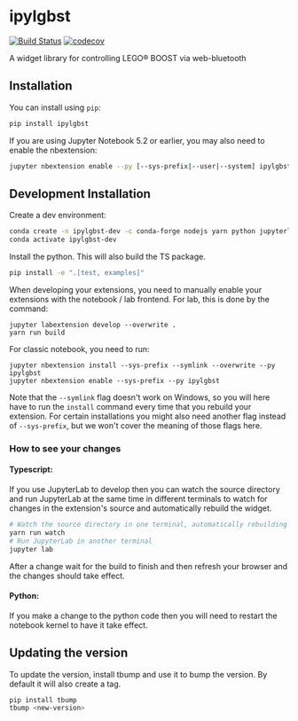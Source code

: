 
# ipylgbst

[![Build Status](https://travis-ci.org/DerThorsten/ipylgbst.svg?branch=master)](https://travis-ci.org/DerThorsten/ipylgbst)
[![codecov](https://codecov.io/gh/DerThorsten/ipylgbst/branch/master/graph/badge.svg)](https://codecov.io/gh/DerThorsten/ipylgbst)


A widget library for controlling LEGO® BOOST via web-bluetooth

## Installation

You can install using `pip`:

```bash
pip install ipylgbst
```

If you are using Jupyter Notebook 5.2 or earlier, you may also need to enable
the nbextension:
```bash
jupyter nbextension enable --py [--sys-prefix|--user|--system] ipylgbst
```

## Development Installation

Create a dev environment:
```bash
conda create -n ipylgbst-dev -c conda-forge nodejs yarn python jupyterlab
conda activate ipylgbst-dev
```

Install the python. This will also build the TS package.
```bash
pip install -e ".[test, examples]"
```

When developing your extensions, you need to manually enable your extensions with the
notebook / lab frontend. For lab, this is done by the command:

```
jupyter labextension develop --overwrite .
yarn run build
```

For classic notebook, you need to run:

```
jupyter nbextension install --sys-prefix --symlink --overwrite --py ipylgbst
jupyter nbextension enable --sys-prefix --py ipylgbst
```

Note that the `--symlink` flag doesn't work on Windows, so you will here have to run
the `install` command every time that you rebuild your extension. For certain installations
you might also need another flag instead of `--sys-prefix`, but we won't cover the meaning
of those flags here.

### How to see your changes
#### Typescript:
If you use JupyterLab to develop then you can watch the source directory and run JupyterLab at the same time in different
terminals to watch for changes in the extension's source and automatically rebuild the widget.

```bash
# Watch the source directory in one terminal, automatically rebuilding when needed
yarn run watch
# Run JupyterLab in another terminal
jupyter lab
```

After a change wait for the build to finish and then refresh your browser and the changes should take effect.

#### Python:
If you make a change to the python code then you will need to restart the notebook kernel to have it take effect.

## Updating the version

To update the version, install tbump and use it to bump the version.
By default it will also create a tag.

```bash
pip install tbump
tbump <new-version>
```

